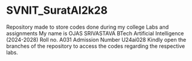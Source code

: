 # SVNIT_SuratAI2k28
Repository made to store codes done during my college Labs and assignments
My name is OJAS SRIVASTAVA
BTech Artificial Intelligence (2024-2028)
Roll no. A031
Admission Number U24ai028
Kindly open the branches of the repository to access the codes regarding the respective labs.
